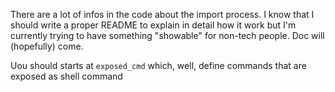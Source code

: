 There are a lot of infos in the code about the import process. 
I know that I should write a proper README to explain in detail how it work
but I'm currently trying to have something "showable" for non-tech people.
Doc will (hopefully) come.

Uou should starts at `exposed_cmd` which, well, define commands that are exposed as shell 
command